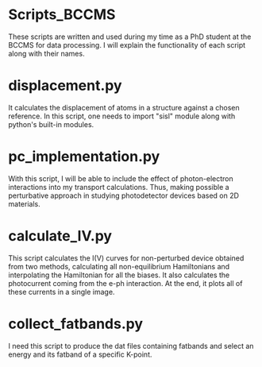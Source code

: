 # Scripts_BCCMS
These scripts are written and used during my time as a PhD student at the BCCMS for data processing.
I will explain the functionality of each script along with their names.

# displacement.py
It calculates the displacement of atoms in a structure against a chosen reference.
In this script, one needs to import "sisl" module along with python's built-in modules.

# pc_implementation.py
With this script, I will be able to include the effect of photon-electron interactions into my transport calculations. Thus, making possible a perturbative approach in studying photodetector devices based on 2D materials.

# calculate_IV.py
This script calculates the I(V) curves for non-perturbed device obtained from two methods, calculating all non-equilibrium Hamiltonians and interpolating the Hamiltonian for all the biases. It also calculates the photocurrent coming from the e-ph interaction. At the end, it plots all of these currents in a single image. 

# collect_fatbands.py
I need this script to produce the dat files containing fatbands and select an energy and its fatband of a specific K-point.
